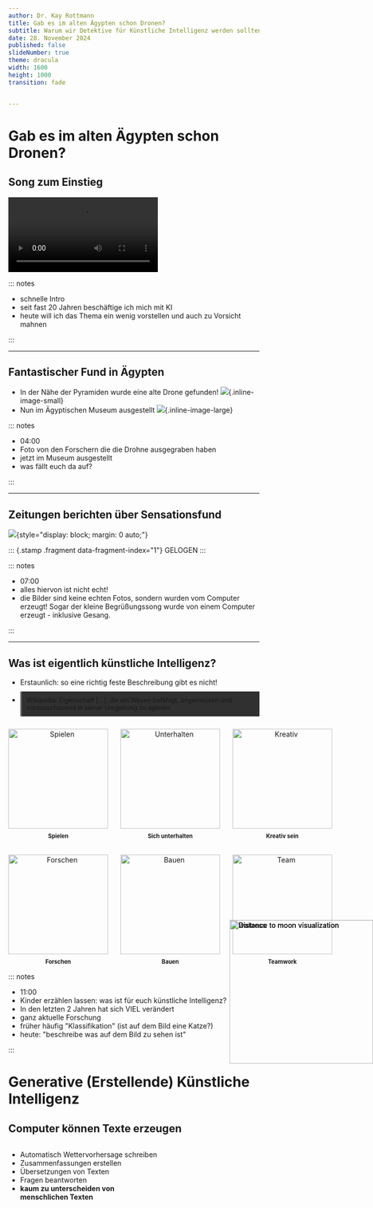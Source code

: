 ```yaml
---
author: Dr. Kay Rottmann
title: Gab es im alten Ägypten schon Dronen? 
subtitle: Warum wir Detektive für Künstliche Intelligenz werden sollten.
date: 28. November 2024
published: false
slideNumber: true
theme: dracula
width: 1600
height: 1000
transition: fade


---
```



# Gab es im alten Ägypten schon Dronen?


## Song zum Einstieg

![](Logik%20und%20Magie.mp4)


::: notes

- schnelle Intro
- seit fast 20 Jahren beschäftige ich mich mit KI
- heute will ich das Thema ein wenig vorstellen und auch zu Vorsicht mahnen

:::


---

## Fantastischer Fund in Ägypten

<style>
.slide img {
    max-height: 65vh !important;
    width: auto;
    object-fit: contain;
    margin: auto;
    display: block;
}
.inline-image-small {
    transition: all 0.3s ease-in-out;
    cursor: zoom-in;
    z-index: 1;
    height: 7.5em !important;
    width: auto !important;
    vertical-align: middle;
    margin: 0 0.5em !important;
    display: inline !important;
}
.inline-image-large {
    max-height: 60vh !important;
    max-width: 40vw !important;
    right: 0;
    vertical-align: middle;
    margin: 0 0.5em !important;
    display: inline !important;
}
.inline-image-small:focus {
    position: fixed !important;
    top: 0 !important;
    left: 0 !important;
    right: 0 !important;
    bottom: 0 !important;
    width: 100% !important;
    height: 100% !important;
    object-fit: contain;
    background-color: rgba(0, 0, 0, 0.9);
    margin: 0 !important;
    padding: 0 !important;
    z-index: 9999 !important;
    cursor: zoom-out;
}

</style>

- In der Nähe der Pyramiden wurde eine alte Drone gefunden!
  ![](drone2.webp){.inline-image-small}
- Nun im Ägyptischen Museum ausgestellt
  ![](Drone5.jpeg){.inline-image-large}


::: notes

- 04:00
- Foto von den Forschern die die Drohne ausgegraben haben
- jetzt im Museum ausgestellt
- was fällt euch da auf?

:::

---

## Zeitungen berichten über Sensationsfund

<style>
.stamp {
  position: absolute;
  top: 50%;
  left: 50%;
  transform: translate(-50%, -50%) rotate(-30deg) scale(5);
  font-family: 'Impact', Arial, sans-serif;
  font-size: 12vw;
  font-weight: bold;
  text-transform: uppercase;
  color: #ff0000;
  border: 0.5vw solid #ff0000;
  padding: 0.5em;
  text-align: center;
  white-space: nowrap;
  opacity: 0;
}

.stamp.fragment.visible {
  animation: stamp-in 0.5s ease-out forwards;
}

.slide img {
  max-height: 120vh !important;
  width: auto;
  margin: 0;
  padding: 0;
  align: center;
  display: block;
}

@keyframes stamp-in {
  from {
    transform: translate(-50%, -50%) rotate(-30deg) scale(5);
    opacity: 0;
  }
  to {
    transform: translate(-50%, -50%) rotate(-30deg) scale(1);
    opacity: 0.8;
  }
}
</style>


![](Nachrichten.png){style="display: block; margin: 0 auto;"}

::: {.stamp .fragment data-fragment-index="1"}
GELOGEN
:::

::: notes

- 07:00
- alles hiervon ist nicht echt!
- die Bilder sind keine echten Fotos, sondern wurden vom Computer erzeugt! Sogar der kleine Begrüßungssong wurde von einem Computer erzeugt - inklusive Gesang.

:::


---


## Was ist eigentlich künstliche Intelligenz?
<style>
.definition {
    background-color: #303030;
    padding: 10px;
    border-left: 3px solid #666;
    margin: 10px 0;
    font-size: 0.9em;
}
.capabilities {
    display: grid;
    grid-template-columns: repeat(3, 1fr);
    gap: 25px;
    margin-top: 20px;
    max-height: 65vh;
    object-fit: contain;
}
.capability {
    display: flex;
    flex-direction: column;
    align-items: center;
    text-align: center;
}
.capability img {
    height: 200px !important;
    width: auto;
    object-fit: contain;
    margin: 5px auto !important;
}
.capability-text {
    font-weight: bold;
    margin-top: 3px;
    font-size: 0.8em;
}
</style>
- Erstaunlich: so eine richtig feste Beschreibung gibt es nicht!
- <div class="definition">Wikipedia: Eigenschaft [...], die ein Wesen befähigt, angemessen und vorausschauend in seiner Umgebung zu agieren</div>
<div class="capabilities">
<div class="capability fragment">
<img src="robotChess.webp" alt="Spielen">
<div class="capability-text">Spielen</div>
</div>
<div class="capability fragment">
<img src="RobotPhone.webp" alt="Unterhalten">
<div class="capability-text">Sich unterhalten</div>
</div>
<div class="capability fragment">
<img src="RobotCreative.webp" alt="Kreativ">
<div class="capability-text">Kreativ sein</div>
</div>
<div class="capability fragment">
<img src="RobotScientist.webp" alt="Forschen">
<div class="capability-text">Forschen</div>
</div>
<div class="capability fragment">
<img src="RobotConstructing.webp" alt="Bauen">
<div class="capability-text">Bauen</div>
</div>
<div class="capability fragment">
<img src="robotsoccer.webp" alt="Team">
<div class="capability-text">Teamwork</div>
</div>
</div>

::: notes

- 11:00
- Kinder erzählen lassen: was ist für euch künstliche Intelligenz?
- In den letzten 2 Jahren hat sich VIEL verändert
- ganz aktuelle Forschung
- früher häufig "Klassifikation" (ist auf dem Bild eine Katze?)
- heute: "beschreibe was auf dem Bild zu sehen ist"

:::


# Generative (Erstellende) Künstliche Intelligenz


## Computer können Texte erzeugen

<style>
.slide-content {
    display: flex;
    flex-direction: row;
    height: 100%;
}
.text-content {
    width: 60%;
    padding-right: 20px;
}
.slide-image {
    position: absolute;
    right: 0%;
    top: 10%;
    transform: translateY(-45%);
    width: 20vw !important;
    height: auto;
    object-fit: contain;
    z-index: 1;
}
</style>
<div class="slide-content">
<div class="text-content">
<ul>
<li class="fragment" data-fragment-index="1">Automatisch Wettervorhersage schreiben</li>
<li class="fragment" data-fragment-index="2">Zusammenfassungen erstellen</li>
<li class="fragment" data-fragment-index="3">Übersetzungen von Texten</li>
<li class="fragment" data-fragment-index="4">Fragen beantworten</li>
<li class="fragment" data-fragment-index="5"><strong>kaum zu unterscheiden von menschlichen Texten</strong></li>
</ul>
</div>
<img src="RobotTyping.webp" alt="Distance to moon visualization" class="slide-image">
</div>
  
![](Nachrichten.png){.fragment}

::: notes

- 13:00
- Demo
- Aber auch Risiken:
  - was wenn die Frage nicht beantwortet werden sollte?
  - Schreibe Falsche Nachrichten mit Lügen über Politiker / Personen / und anderes
  - wie baue ich eine Bombe, schreib einen bösen Text über einen Politiker usw.

:::

---

## Der Computer kann "sprechen" - sogar mit beliebiger Stimme

- Für Menschen die ihre Stimme durch Krankheit verlieren
- Spielfilme in anderen Sprachen mit der "original" Schauspielerstimme
- Simultanübersetzung
- Hörbücher
- "Vorlesende Schulbücher"
- "Telefon Roboter"

<div>
  <audio controls>
    <source src="Halloo-Mein Name ist Ky 2.wav" type="audio/wav">
  </audio> 
</div>
<div>
  <audio controls>
    <source src="Hello everybody I-m real 1.wav" type="audio/wav">
  </audio>
</div>
<div> 
  <audio controls>
    <source src="Dies habe ich niemals ges 3.wav" type="audio/wav">
  </audio> 
</div>

::: notes

- 16:00
- Stephen Hawking?
- Kann das missbraucht werden?

:::

---

## Bilder können verändert werden

<div class="fragment">
Fotos automatisch bearbeiten (geschlossene Augen, störender Müll am Traumstrand...)
</div>
<div class="fragment">
**Eure hochgeladenen Bilder können leicht verändert werden!**
</div>
<div style="display: flex;">
<div style="flex: 1;" class="fragment">
![](ich.png){style="width: 300;"}
</div>
<div style="flex: 1;" class="fragment">
![](photo_of_a_man_in_a_space_suit_on_the_international_space_station_with_the_earth_visible_through_a_window_in_the_background__3.png)
</div>
</div>

::: notes

- 20:00
- seht ihr eine Gefahr?
- jedes Bild dass ihr irgendwo ins Internet stellt kann verändert werden!

:::


---

## Videos können auch im Computer erzeugt werden

- Innerhalb kürzester Zeit können Videos "erfunden" werden
- Zum Beispiel für Werbung, keine teuren Drehorte
- Spezialeffekte

<div>
  <video class="fragment" style="flex 1;" loop muted playsinline controls width="500" height="600">
    <source src="DroneVideo.mp4" type="video/mp4">
    Your browser does not support the video tag.
  </video>
  <video class="fragment" style="flex 1;" loop muted playsinline controls width="500" height="600">
    <source src="ichAstronautVideo.mp4" type="video/mp4">
    Your browser does not support the video tag.
  </video>
  <video class="fragment" style="flex 1;" loop muted playsinline controls width="500" height="600">
    <source src="GoogleVideo.mp4" type="video/mp4">
    Your browser does not support the video tag.
  </video>

</div>


::: notes 

- 21:00
- Viele Menschen halten Videos für Glaubwürdiger
- gefälschte Videos können viele Menschen beeinflussen

:::


---

## Musik

- Musik kann durch beschreiben leicht erzeugt werden
- Hintergrundmusik in Filmen, Serien usw.
- Computerspiele brauchen Sound-Effekte / ganze Teams für Musik
- ![](Digitale%20Reflexion.mp4)


::: notes 

- 22:00
- Sachen hören sich schnell "gleich" oder bekannt an

:::



# Wie funktioniert das eigentlich?

---

## Wie kann ein Computer Texte erzeugen?

- Spiel: was ist das nächste Wort?
  - Einer fängt an und sagt ein Wort, und ein anderes Kind sagt ein Folgewort usw.
  - Morgen früh gehe ich zur ???
  - Mein Lieblingsessen ist ???
  - Gestern war ich mit ??? im Kino.
  - Timo ist ein guter Freund. Zum Beispiel gestern war ich mit ??? im Kino.


::: notes 

- 26:00

:::

---

## Woher wissen wir welche Wörter folgen?

<style>
.photo-container {
    position: absolute;
    width: 80%;
    height: 100%;
    margin: 1em auto;
}
.photo-container:hover {
    position: fixed;
    top: 0;
    left: 10%;
    width: 80%;
    height: 100%;
    margin: 1em auto;
}

.stacked-photo {
    position: absolute;
    width: 90vh;
    height: 90vh;
    object-fit: contain;
    box-shadow: 3px 3px 8px rgba(0,0,0,0.3);
    transition: all 0.3s ease;
    border: 8px solid white;
    cursor: pointer;
    z-index: 4;
}
.stacked-photo:hover {
    position: absolute;
    top: 0 !important;
    left: 0 !important;
    min-height: 150vh;
    min-width: 150vh;
    transform: scale(5.0) translate(0 0 0);
    z-index: 9999 !important;
}
</style>
<div class="image-stack">
Wir haben ein "Gefühl" wie ein Satz weitergeht
- entstanden durch viel <span class="fragment" data-fragment-index="4">Zuhören, </span> <span class="fragment" data-fragment-index="5">Reden</span> <span class="fragment" data-fragment-index="6">und Lesen</span>
<div class="photo-container">
<img src="MotherBaby.png" alt="Person listening" class="stacked-photo fragment" data-fragment-index="4" style="left: 0%; top: 10%; z-index: 1; transform: rotate(-5deg);" tabindex="0">
<img src="kidstalking.png" alt="Person speaking" class="stacked-photo fragment" data-fragment-index="5" style="left: 45%; top: 20%; z-index: 2; transform: rotate(3deg);" tabindex="0">
<img src="GirlReading2.png" alt="Person reading" class="stacked-photo fragment" data-fragment-index="6" style="left: 90%; top: 30%; z-index: 3; transform: rotate(-2deg);" tabindex="0">
</div>
</div>


::: notes 

- 29:00

:::


---

## Das geht auch bei Computern...

<style>
.slide-content {
    display: flex;
    flex-direction: row;
    height: 100%;
}
.text-content {
    width: 60%;
    padding-right: 20px;
}
.slide-image {
    position: absolute;
    right: 0%;
    top: 50%;
    transform: translateY(-35%);
    width: 40vw !important;
    height: auto;
    object-fit: contain;
    z-index: 1;
}
</style>
<div class="slide-content">
<div class="text-content">
<ul>
<li class="fragment" data-fragment-index="1">Computer können ja "lesen" - geben wir ihnen viel zu lesen, zum Beispiel das "Internet".</li>
<li class="fragment" data-fragment-index="2">Das gesamte Internet (~150 Zettabyte) ausgedruckt auf A4 nebeneinander reicht bis zu weit entfernten Sternen (mehr als 600 Lichtjahre entfernt!)</li>
<li class="fragment" data-fragment-index="3">etwa 42 Millionen mal die Entfernung Sonne - Erde!</li>
<li class="fragment" data-fragment-index="4">Derzeit sind Modelle auf etwa so viel wie auf 4 mal bis zum Mond reicht "trainiert"</li>
<li class="fragment" data-fragment-index="5"><strong>TROTZDEM: Der Computer lernt nur das nächste Wort vorherzusagen!</strong></li>
</ul>
</div>
<img src="ToTheMoon.webp" alt="Distance to moon visualization" class="fragment slide-image" data-fragment-index="4">
</div>

::: notes

- 31:00
ein Mensch liest vielleicht 2GB in seinem Leben. 
-> 400.000 Seiten
-> das sind etwa 84km... etwa bis nach Ulm...
mit hören und sprechen etwa 250km (Stuttgart Frankfurt)
- Das heißt aber auch der Mensch ist sehr effizient!!

:::

---

## Ganz ähnlich mit Musik


<style>
.slide-content {
    display: flex;
    flex-direction: row;
    height: 100%;
}
.text-content {
    width: 60%;
    padding-right: 20px;
}
.slide-image {
    position: absolute;
    right: 0%;
    top: 50%;
    transform: translateY(-35%);
    width: 40vw !important;
    height: auto;
    object-fit: contain;
    z-index: 1;
}
</style>
<div class="slide-content">
<div class="text-content">
<ul>
<li class="fragment">Der Computer "hört" alle Musik der Welt</li>
<li class="fragment">Er "lernt" wie ein Musikstück weitergeht</li>
<li class="fragment">Musik erzeugen: Fang mit einem beliebigen Ton an und dann erzeuge immer den nächsten</li>
<li class="fragment">schau immer wieder was für Töne schon gespielt wurden damit es "gut" klingt</li>
<li style="padding-top: 1em" class="fragment">Aber: "gut klingen" ist in diesem Fall "so wie es gelernt wurde"</li>
<li class="fragment">Viele computergenerierte Lieder hören sich bekannt an</li>
</ul>
</div>
<img src="SingingRobot.webp" alt="Distance to moon visualization" class="slide-image">
</div>


::: notes 

- 33:00
- Gibt schon erste Klagen / aussagen von Musikern die verbieten ihre Musik oder auch Stimme zu benutzen
- Gibt ebenso Künstler die schon gezielt KI für ihre eigene Musik einsetzen.

:::

---

## Wie machen wir Kunst?


<div style="width: 75vw; height: auto; margin: 0 auto; margin-bottom: 0;"> <p class="fragment">Wie kann man zeichnen?</p> <div style="display: flex; justify-content: space-between; align-items: center; width: 100%; margin-bottom: 2em;"> <img src="Rentier1.jpg" class="fragment" style="width: 22%; height: auto;" alt="Rendeer step 1"> <img src="Rentier2.jpg" class="fragment" style="width: 22%; height: auto;" alt="Rendeer step 2"> <img src="Rentier3.jpg" class="fragment" style="width: 22%; height: auto;" alt="Rendeer step 3"> <img src="Rentier4.jpg" class="fragment" style="width: 22%; height: auto;" alt="Rendeer step 4"> </div> <p class="fragment">Wie schnitzt man eine Eule?</p> <div style="display: flex; justify-content: space-between; align-items: center; width: 100%;"> <img src="Eule1.jpg" class="fragment" style="width: 22%; height: auto;" alt="Owl step 1"> <img src="Eule2.jpg" class="fragment" style="width: 22%; height: auto;" alt="Owl step 2"> <img src="Eule3.jpg" class="fragment" style="width: 22%; height: auto;" alt="Owl step 3"> <img src="Eule4.jpg" class="fragment" style="width: 22%; height: auto;" alt="Owl step 5"><img src="Eule5.jpg" class="fragment" style="width: 22%; height: auto;" alt="Owl step 5"><img src="Eule6.jpg" class="fragment" style="width: 22%; height: auto;" alt="Owl step 6"> </div> </div> <p class="fragment">am einfachsten: man fängt grob an, und macht es dann immer feiner.</p>




::: notes 

- 35:00

:::

---

## Und im Computer?

- Der Computer lernt aus "Rauschen" Bilder zu erzeugen
![](Generation-with-Diffusion-Models.png)


::: notes 

- 37:00
- Dazu nimmt man ein Bild
- sucht sich Punkte im Bild aus und "würfelt" eine neue Farbe
- Dies gibt man dem Computer in umgedrehter Reihenfolge
- Der Comuter lernt aus Rauschen wieder das Bild zu erzeugen

:::

---

## Beispiel

![](catDiffusion.mov)

::: notes 

- 39:00

:::



---

## Aber... KI ist nicht perfekt und macht Fehler!

<p class="fragment" data-fragment-index="3">Der Computer "lernt sachen auswendig".</p>
<p class="fragment" data-fragment-index="5">Der Computer "halluziniert".</p>


<div style="display: flex;">
<div style="flex: 1;" class="fragment" data-fragment-index="1">
  Mensch, Ziege, Kohlkopf und Wolf über Fluss, in das Boot passen immer höchstens zwei Sachen gleichzeitig.<br>
<video controls height="400" muted>
    <source src="./MannZiegeWolfKohl.mov" />
</video>
</div>
<div style="flex: 1;" class="fragment" data-fragment-index="2">
  Mensch und Ziege über Fluss, in das Boot passen immer höchstens zwei Sachen gleichzeitig.<br>
<video controls height="400" muted>
<source src="./MannZiege.mov" />
</video>
</div>
<div style="flex: 1;" class="fragment" data-fragment-index="4">
  Was machte Indrina Potter, die Halbschwester von Harry Potter nachdem sie die Kerzen gestohlen hatte?<br>
<video controls height="400" muted>
<source src="./IndrinaPotter.mov" />
</video>
</div>
</div>


::: notes 

- 42:00
- Halluziniert
  - Es gibt keine Halbschwester Indrina Potter bei Harry Potter

:::


# Wie können wir KI erzeugtes erkennen?



## Wie können wir Echtes von KI-erzeugtem unterscheiden?

- **Glaubt nicht alles**
- Von wem kommt die Information (bekannte Zeitung? Jemand auf TikTok?)
- Wer profitiert davon, wenn das wahr wäre?
- Gibt es andere Quellen?
- "Ergibt es Sinn?"


::: notes 

- 44:00

:::

---

## Indizien für KI-erzeugtes


<style>
.slide-content {
    display: flex;
    flex-direction: row;
    height: 100%;
}
.text-content {
    width: 60%;
    padding-right: 20px;
}
.slide-image {
    position: absolute;
    right: 0%;
    top: 50%;
    transform: translateY(-35%);
    width: 30vw !important;
    height: auto;
    object-fit: contain;
    z-index: 1;
}
</style>
<div class="slide-content">
<div class="text-content">
<ul>
<li class="fragment" data-fragment-index="1">Bilder</li>
<ul>
<li class="fragment" data-fragment-index="2">unnatürliche Details (Hände, Ohren, Haare)</li>
<li class="fragment" data-fragment-index="2">Schrift</li>
<li class="fragment" data-fragment-index="2">Logikfehler (Spiegelungen, komische Details)</li>
<li class="fragment" data-fragment-index="2">"zu perfekt" (weiche Bilder, "10 nach 10")</li>
</ul>
<li class="fragment" data-fragment-index="3">Videos</li>
<ul>
<li class="fragment" data-fragment-index="4">Sachen verschwinden oder erscheinen</li>
<li class="fragment" data-fragment-index="4">Flackern</li>
</ul>
<li class="fragment" data-fragment-index="5">Texte</li>
<ul>
<li class="fragment" data-fragment-index="6">sehr oberflächlich, förmlich, entschuldigend</li>
</ul>
</ul>
</div>
<img src="IMG_6097.jpeg" alt="waitress" class="fragment slide-image" data-fragment-index="7">
</div>


::: notes

- 49:00

:::

---

## Welches Foto ist echt? {.slide-title}

<style>
.image-container {
    display: flex;
    justify-content: center;
    gap: 20px;
    height: 80vh;
    padding: 20px;
    position: relative;
}
.image-wrapper {
    width: 45%;
    position: relative;
}
.hover-image {
    width: 100%;
    height: 100%;
    object-fit: contain;
    border-radius: 10px;
    transition: all 0.3s ease;
    position: absolute;
    top: 0;
    left: 0;
    z-index: 1;
    cursor: pointer;
}
.hover-image:hover {
    position: fixed;
    top: 50%;
    left: 50%;
    transform: translate(-50%, -50%);
    width: 90vw;
    height: 90vh;
    object-fit: contain;
    z-index: 1000;
    background: rgba(255,255,255,0.9);
    border-radius: 0;
}
</style>
<div class="image-container"><div class="image-wrapper"><img class="hover-image" src="titantic_true.png" alt="Image 1"></div><div class="image-wrapper"><img class="hover-image" src="titantic_ai.jpg" alt="Image 2"></div></div>
<p style="font-size: 0.5em; margin-top: 0;" >(Encyclopedia Brittannica: <br> <a href="https://elearn.eb.com/real-vs-ai-images/">https://elearn.eb.com/real-vs-ai-images/</a>)
</p>


::: notes

- 50:00

:::


---

## Welches Foto ist echt? {.slide-title}

<style>
.image-container {
    display: flex;
    justify-content: center;
    gap: 20px;
    height: 80vh;
    padding: 20px;
    position: relative;
}
.image-wrapper {
    width: 45%;
    position: relative;
}
.hover-image {
    width: 100%;
    height: 100%;
    object-fit: contain;
    border-radius: 10px;
    transition: all 0.3s ease;
    position: absolute;
    top: 0;
    left: 0;
    z-index: 1;
    cursor: pointer;
}
.hover-image:hover {
    position: fixed;
    top: 50%;
    left: 50%;
    transform: translate(-50%, -50%);
    width: 90vw;
    height: 90vh;
    object-fit: contain;
    z-index: 1000;
    background: rgba(255,255,255,0.9);
    border-radius: 0;
}
</style>
<div class="image-container"><div class="image-wrapper"><img class="hover-image" src="frog_ai.jpg" alt="Image 1"></div><div class="image-wrapper"><img class="hover-image" src="frog_true.jpg" alt="Image 2"></div></div>
<p style="font-size: 0.5em; margin-top: 0;" >(Encyclopedia Brittannica: <br> <a href="https://elearn.eb.com/real-vs-ai-images/">https://elearn.eb.com/real-vs-ai-images/</a>)
</p>

::: notes

- 51:00

:::


---

## Welches Foto ist echt? {.slide-title}

<style>
.image-container {
    display: flex;
    justify-content: center;
    gap: 20px;
    height: 80vh;
    padding: 20px;
    position: relative;
}
.image-wrapper {
    width: 45%;
    position: relative;
}
.hover-image {
    width: 100%;
    height: 100%;
    object-fit: contain;
    border-radius: 10px;
    transition: all 0.3s ease;
    position: absolute;
    top: 0;
    left: 0;
    z-index: 1;
    cursor: pointer;
}
.hover-image:hover {
    position: fixed;
    top: 50%;
    left: 50%;
    transform: translate(-50%, -50%);
    width: 90vw;
    height: 90vh;
    object-fit: contain;
    z-index: 1000;
    background: rgba(255,255,255,0.9);
    border-radius: 0;
}
</style>
<div class="image-container"><div class="image-wrapper"><img class="hover-image" src="launch_true.jpg" alt="Image 1"></div><div class="image-wrapper"><img class="hover-image" src="launch_ai.jpg" alt="Image 2"></div></div>
<p style="font-size: 0.5em; margin-top: 0;" >(Encyclopedia Brittannica: <br> <a href="https://elearn.eb.com/real-vs-ai-images/">https://elearn.eb.com/real-vs-ai-images/</a>)
</p>

::: notes

- 52:00

:::


---

## Welches Foto ist echt? {.slide-title}

<style>
.image-container {
    display: flex;
    justify-content: center;
    gap: 20px;
    height: 80vh;
    padding: 20px;
    position: relative;
}
.image-wrapper {
    width: 45%;
    position: relative;
}
.hover-image {
    width: 100%;
    height: 100%;
    object-fit: contain;
    border-radius: 10px;
    transition: all 0.3s ease;
    position: absolute;
    top: 0;
    left: 0;
    z-index: 1;
    cursor: pointer;
}
.hover-image:hover {
    position: fixed;
    top: 50%;
    left: 50%;
    transform: translate(-50%, -50%);
    width: 90vw;
    height: 90vh;
    object-fit: contain;
    z-index: 1000;
    background: rgba(255,255,255,0.9);
    border-radius: 0;
}
</style>
<div class="image-container"><div class="image-wrapper"><img class="hover-image" src="kids_doing_art_ai.jpg" alt="Image 1"></div><div class="image-wrapper"><img class="hover-image" src="kids_doing_art_true.jpg" alt="Image 2"></div></div>
<p style="font-size: 0.5em; margin-top: 0;" >(Encyclopedia Brittannica: <br> <a href="https://elearn.eb.com/real-vs-ai-images/">https://elearn.eb.com/real-vs-ai-images/</a>)
</p>

::: notes

- 53:00

:::



---

## Welches Foto ist echt? {.slide-title}

<style>
.image-container {
    display: flex;
    justify-content: center;
    gap: 0px;
    height: 80vh;
    padding: 0px;
    position: relative;
}
.image-wrapper {
    width: 50%;
    position: relative;
}
.hover-image {
    width: 100%;
    height: 100%;
    object-fit: contain;
    border-radius: 0px;
    transition: all 0.3s ease;
    position: absolute;
    top: 0;
    left: 0;
    z-index: 1;
    cursor: pointer;
}
.hover-image:hover {
    position: fixed;
    top: 50%;
    left: 50%;
    transform: translate(-50%, -50%);
    width: 100vw;
    height: 100vh;
    object-fit: contain;
    z-index: 100;
    background: rgba(255,255,255,0.9);
    border-radius: 0;
}
</style>
<div class="image-container"><div class="image-wrapper"><img class="hover-image" src="Pangolin_ai.jpg" alt="Image 1"></div><div class="image-wrapper"><img class="hover-image" src="pangolin_true.jpg" alt="Image 2"></div></div>
<p style="font-size: 0.5em; margin-top: 0;" >(Encyclopedia Brittannica: <br> <a href="https://elearn.eb.com/real-vs-ai-images/">https://elearn.eb.com/real-vs-ai-images/</a>)
</p>

::: notes

- 54:00

:::


---

## Welches Foto ist echt? {.slide-title}

<style>
.image-container {
    display: flex;
    justify-content: center;
    gap: 20px;
    height: 80vh;
    padding: 20px;
    position: relative;
}
.image-wrapper {
    width: 45%;
    position: relative;
}
.hover-image {
    width: 100%;
    height: 100%;
    object-fit: contain;
    border-radius: 10px;
    transition: all 0.3s ease;
    position: absolute;
    top: 0;
    left: 0;
    z-index: 1;
    cursor: pointer;
}
.hover-image:hover {
    position: fixed;
    top: 50%;
    left: 50%;
    transform: translate(-50%, -50%);
    width: 90vw;
    height: 90vh;
    object-fit: contain;
    z-index: 1000;
    background: rgba(255,255,255,0.9);
    border-radius: 0;
}
</style>
<div class="image-container"><div class="image-wrapper"><img class="hover-image" src="hongkong_ai.jpg" alt="Image 1"></div><div class="image-wrapper"><img class="hover-image" src="hongkong_true.jpg" alt="Image 2"></div></div>
<p style="font-size: 0.5em; margin-top: 0;" >(Encyclopedia Brittannica: <br> <a href="https://elearn.eb.com/real-vs-ai-images/">https://elearn.eb.com/real-vs-ai-images/</a>)
</p>

::: notes

- 55:00

:::


---

## Welches Foto ist echt? {.slide-title}

<style>
.image-container {
    display: flex;
    justify-content: center;
    gap: 20px;
    height: 80vh;
    padding: 20px;
    position: relative;
}
.image-wrapper {
    width: 45%;
    position: relative;
}
.hover-image {
    width: 100%;
    height: 100%;
    object-fit: contain;
    border-radius: 10px;
    transition: all 0.3s ease;
    position: absolute;
    top: 0;
    left: 0;
    z-index: 1;
    cursor: pointer;
}
.hover-image:hover {
    position: fixed;
    top: 50%;
    left: 50%;
    transform: translate(-50%, -50%);
    width: 90vw;
    height: 90vh;
    object-fit: contain;
    z-index: 1000;
    background: rgba(255,255,255,0.9);
    border-radius: 0;
}
</style>
<div class="image-container"><div class="image-wrapper"><img class="hover-image" src="womens_suffrage_ai.jpg" alt="Image 1"></div><div class="image-wrapper"><img class="hover-image" src="womens_suffrage_true.jpg" alt="Image 2"></div></div>
<p style="font-size: 0.5em; margin-top: 0;" >(Encyclopedia Brittannica: <br> <a href="https://elearn.eb.com/real-vs-ai-images/">https://elearn.eb.com/real-vs-ai-images/</a>)
</p>

::: notes

- 56:00

:::



---

## Welches Foto ist echt? {.slide-title}

<style>
.image-container {
    display: flex;
    justify-content: center;
    gap: 20px;
    height: 80vh;
    padding: 20px;
    position: relative;
}
.image-wrapper {
    width: 45%;
    position: relative;
}
.hover-image {
    width: 100%;
    height: 100%;
    object-fit: contain;
    border-radius: 10px;
    transition: all 0.3s ease;
    position: absolute;
    top: 0;
    left: 0;
    z-index: 1;
    cursor: pointer;
}
.hover-image:hover {
    position: fixed;
    top: 50%;
    left: 50%;
    transform: translate(-50%, -50%);
    width: 90vw;
    height: 90vh;
    object-fit: contain;
    z-index: 1000;
    background: rgba(255,255,255,0.9);
    border-radius: 0;
}
</style>
<div class="image-container"><div class="image-wrapper"><img class="hover-image" src="egyptian_papyrus_true.jpg" alt="Image 1"></div><div class="image-wrapper"><img class="hover-image" src="egyptian_papyrus_ai.jpg" alt="Image 2"></div></div>
<p style="font-size: 0.5em; margin-top: 0;" >(Encyclopedia Brittannica: <br> <a href="https://elearn.eb.com/real-vs-ai-images/">https://elearn.eb.com/real-vs-ai-images/</a>)
</p>

::: notes

- 57:00

:::

---

## Zusammenfassung

- Künstliche Intelligenz bietet viele Möglichkeiten
- Sie kann Bilder, Texte, Videos, Musik, Sprache usw. erstellen
- Aber sie macht auch Fehler 
- Sie kann auch täuschen
- Seid kritisch wenn Ihr im Im Internet / Fernsehen etwas seht!


::: notes

- 59:00
- ich kann plötzlich Bilder machen für Vorlesungen
- ich kann plötzlich Musik machen
- andere Sprachen sprechen

:::




---

## Vielen Dank <br> glaubt nicht alles, was ihr auf dem Bildschirm seht oder hört

![](Echtheit%20im%20digitalen%20Zeitalter.mp4)

::: notes

- 60:00

:::